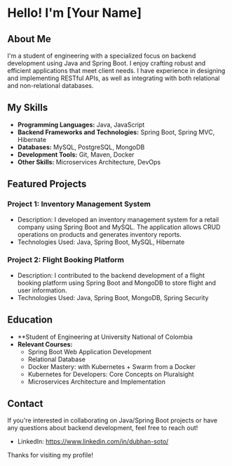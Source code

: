 # Hello! I'm [Your Name]

## About Me
I'm a student of engineering with a specialized focus on backend development using Java and Spring Boot. I enjoy crafting robust and efficient applications that meet client needs. I have experience in designing and implementing RESTful APIs, as well as integrating with both relational and non-relational databases.

## My Skills
- **Programming Languages:** Java, JavaScript
- **Backend Frameworks and Technologies:** Spring Boot, Spring MVC, Hibernate
- **Databases:** MySQL, PostgreSQL, MongoDB
- **Development Tools:** Git, Maven, Docker
- **Other Skills:** Microservices Architecture, DevOps

## Featured Projects
### Project 1: Inventory Management System
- Description: I developed an inventory management system for a retail company using Spring Boot and MySQL. The application allows CRUD operations on products and generates inventory reports.
- Technologies Used: Java, Spring Boot, MySQL, Hibernate

### Project 2: Flight Booking Platform
- Description: I contributed to the backend development of a flight booking platform using Spring Boot and MongoDB to store flight and user information.
- Technologies Used: Java, Spring Boot, MongoDB, Spring Security

## Education
- **Student of Engineering at University National of Colombia 
- **Relevant Courses:**
  - Spring Boot Web Application Development
  - Relational Database
  - Docker Mastery: with Kubernetes + Swarm from a Docker
  - Kubernetes for Developers: Core Concepts on Pluralsight
  - Microservices Architecture and Implementation

## Contact
If you're interested in collaborating on Java/Spring Boot projects or have any questions about backend development, feel free to reach out!
- LinkedIn: https://www.linkedin.com/in/dubhan-soto/


Thanks for visiting my profile!
